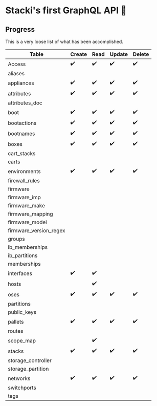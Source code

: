 # Stacki's first GraphQL API 🍼

## Progress

This is a very loose list of what has been accomplished.

| Table                  | Create             | Read               | Update             | Delete             |
| ---------------------- | ------------------ | ------------------ | ------------------ | ------------------ |
| Access                 | :heavy_check_mark: | :heavy_check_mark: | :heavy_check_mark: | :heavy_check_mark: |
| aliases                |                    |                    |                    |                    |
| appliances             | :heavy_check_mark: | :heavy_check_mark: | :heavy_check_mark: | :heavy_check_mark: |
| attributes             | :heavy_check_mark: | :heavy_check_mark: | :heavy_check_mark: | :heavy_check_mark: |
| attributes_doc         |                    |                    |                    |                    |
| boot                   | :heavy_check_mark: | :heavy_check_mark: | :heavy_check_mark: | :heavy_check_mark: |
| bootactions            | :heavy_check_mark: | :heavy_check_mark: | :heavy_check_mark: | :heavy_check_mark: |
| bootnames              | :heavy_check_mark: | :heavy_check_mark: | :heavy_check_mark: | :heavy_check_mark: |
| boxes                  | :heavy_check_mark: | :heavy_check_mark: | :heavy_check_mark: | :heavy_check_mark: |
| cart_stacks            |                    |                    |                    |                    |
| carts                  |                    |                    |                    |                    |
| environments           | :heavy_check_mark: | :heavy_check_mark: | :heavy_check_mark: | :heavy_check_mark: |
| firewall_rules         |                    |                    |                    |                    |
| firmware               |                    |                    |                    |                    |
| firmware_imp           |                    |                    |                    |                    |
| firmware_make          |                    |                    |                    |                    |
| firmware_mapping       |                    |                    |                    |                    |
| firmware_model         |                    |                    |                    |                    |
| firmware_version_regex |                    |                    |                    |                    |
| groups                 |                    |                    |                    |                    |
| ib_memberships         |                    |                    |                    |                    |
| ib_partitions          |                    |                    |                    |                    |
| memberships            |                    |                    |                    |                    |
| interfaces             | :heavy_check_mark: | :heavy_check_mark: |                    |                    |
| hosts                  |                    | :heavy_check_mark: |                    |                    |
| oses                   | :heavy_check_mark: | :heavy_check_mark: | :heavy_check_mark: | :heavy_check_mark: |
| partitions             |                    |                    |                    |                    |
| public_keys            |                    |                    |                    |                    |
| pallets                | :heavy_check_mark: | :heavy_check_mark: | :heavy_check_mark: | :heavy_check_mark: |
| routes                 |                    |                    |                    |                    |
| scope_map              |                    | :heavy_check_mark: |                    |                    |
| stacks                 | :heavy_check_mark: | :heavy_check_mark: | :heavy_check_mark: | :heavy_check_mark: |
| storage_controller     |                    |                    |                    |                    |
| storage_partition      |                    |                    |                    |                    |
| networks               | :heavy_check_mark: | :heavy_check_mark: | :heavy_check_mark: | :heavy_check_mark: |
| switchports            |                    |                    |                    |                    |
| tags                   |                    |                    |                    |                    |
